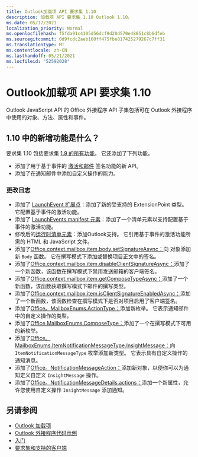 ```yaml
---
title: Outlook加载项 API 要求集 1.10
description: 加载项 API 要求集 1.10 Outlook 1.10。
ms.date: 05/17/2021
localization_priority: Normal
ms.openlocfilehash: f5fda91c4105d56dcf9d20d570e48851c8b6dfeb
ms.sourcegitcommit: 0d9fcdc2aeb160ff475fbe817425279267c7ff31
ms.translationtype: MT
ms.contentlocale: zh-CN
ms.lasthandoff: 05/21/2021
ms.locfileid: "52592028"
---
```

# <a name="outlook-add-in-api-requirement-set-110"></a>Outlook加载项 API 要求集 1.10

Outlook JavaScript API 的 Office 外接程序 API 子集包括可在 Outlook 外接程序中使用的对象、方法、属性和事件。

## <a name="whats-new-in-110"></a>1.10 中的新增功能是什么？

要求集 1.10 包括要求集 [1.9 的所有功能](../requirement-set-1.9/outlook-requirement-set-1.9.md)。 它还添加了下列功能。

- 添加了用于基于事件的 [激活和邮件](../../../outlook/autolaunch.md) 签名功能的新 API。
- 添加了在通知邮件中添加自定义操作的能力。

### <a name="change-log"></a>更改日志

- 添加了 [LaunchEvent 扩展点](../../manifest/extensionpoint.md#launchevent)：添加了新的受支持的 ExtensionPoint 类型。 它配置基于事件的激活功能。
- 添加了 [LaunchEvents manifest 元素](../../manifest/launchevents.md)：添加了一个清单元素以支持配置基于事件的激活功能。
- 修改后的[运行时清单元素](../../manifest/runtimes.md)：添加Outlook支持。 它引用基于事件的激活功能所需的 HTML 和 JavaScript 文件。
- 添加了[Office.context.mailbox.item.body.setSignatureAsync：](/javascript/api/outlook/office.body?view=outlook-js-1.10&preserve-view=true#setsignatureasync-data--options--callback-)向 对象添加新 `Body` 函数。 它在撰写模式下添加或替换项目正文中的签名。
- 添加了[Office.context.mailbox.item.disableClientSignatureAsync：](office.context.mailbox.item.md#methods)添加了一个新函数，该函数在撰写模式下禁用发送邮箱的客户端签名。
- 添加了[Office.context.mailbox.item.getComposeTypeAsync：](/javascript/api/outlook/office.messagecompose?view=outlook-js-1.10&preserve-view=true#getcomposetypeasync-options--callback-)添加了一个新函数，该函数获取撰写模式下邮件的撰写类型。
- 添加了[Office.context.mailbox.item.isClientSignatureEnabledAsync：](office.context.mailbox.item.md#methods)添加了一个新函数，该函数检查在撰写模式下是否对项目启用了客户端签名。
- 添加了[Office。MailboxEnums.ActionType：](/javascript/api/outlook/office.mailboxenums.actiontype)添加新枚举。 它表示通知邮件中的自定义操作的类型。
- 添加了[Office.MailboxEnums.ComposeType：](/javascript/api/outlook/office.mailboxenums.composetype?view=outlook-js-1.10&preserve-view=true)添加了一个在撰写模式下可用的新枚举。
- 添加了[Office。MailboxEnums.ItemNotificationMessageType.InsightMessage：](/javascript/api/outlook/office.mailboxenums.itemnotificationmessagetype)向 `ItemNotificationMessageType` 枚举添加新类型。 它表示具有自定义操作的通知消息。
- 添加了[Office。NotificationMessageAction：](/javascript/api/outlook/office.notificationmessageaction)添加新对象，以便你可以为通知定义自定义 `InsightMessage` 操作。
- 添加了[Office。NotificationMessageDetails.actions：](/javascript/api/outlook/office.notificationmessagedetails#actions)添加一个新属性，允许您使用自定义操作 `InsightMessage` 添加通知。

## <a name="see-also"></a>另请参阅

- [Outlook 加载项](../../../outlook/outlook-add-ins-overview.md)
- [Outlook 外接程序代码示例](https://developer.microsoft.com/outlook/gallery/?filterBy=Outlook,Samples,Add-ins)
- [入门](../../../quickstarts/outlook-quickstart.md)
- [要求集和支持的客户端](../../requirement-sets/outlook-api-requirement-sets.md)
